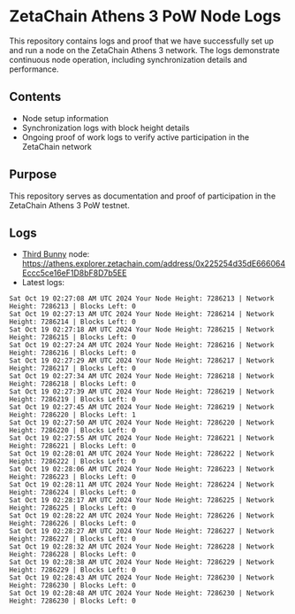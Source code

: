 # ZetaChain Athens 3 PoW Node Logs
This repository contains logs and proof that we have successfully set up and run a node on the ZetaChain Athens 3 network. The logs demonstrate continuous node operation, including synchronization details and performance.

## Contents
- Node setup information
- Synchronization logs with block height details
- Ongoing proof of work logs to verify active participation in the ZetaChain network

## Purpose
This repository serves as documentation and proof of participation in the ZetaChain Athens 3 PoW testnet.

## Logs

- [Third Bunny](https://thirdbunny.xyz/) node: https://athens.explorer.zetachain.com/address/0x225254d35dE666064Eccc5ce16eF1D8bF8D7b5EE
- Latest logs:
```
Sat Oct 19 02:27:08 AM UTC 2024 Your Node Height: 7286213 | Network Height: 7286213 | Blocks Left: 0
Sat Oct 19 02:27:13 AM UTC 2024 Your Node Height: 7286214 | Network Height: 7286214 | Blocks Left: 0
Sat Oct 19 02:27:18 AM UTC 2024 Your Node Height: 7286215 | Network Height: 7286215 | Blocks Left: 0
Sat Oct 19 02:27:24 AM UTC 2024 Your Node Height: 7286216 | Network Height: 7286216 | Blocks Left: 0
Sat Oct 19 02:27:29 AM UTC 2024 Your Node Height: 7286217 | Network Height: 7286217 | Blocks Left: 0
Sat Oct 19 02:27:34 AM UTC 2024 Your Node Height: 7286218 | Network Height: 7286218 | Blocks Left: 0
Sat Oct 19 02:27:39 AM UTC 2024 Your Node Height: 7286219 | Network Height: 7286219 | Blocks Left: 0
Sat Oct 19 02:27:45 AM UTC 2024 Your Node Height: 7286219 | Network Height: 7286220 | Blocks Left: 1
Sat Oct 19 02:27:50 AM UTC 2024 Your Node Height: 7286220 | Network Height: 7286220 | Blocks Left: 0
Sat Oct 19 02:27:55 AM UTC 2024 Your Node Height: 7286221 | Network Height: 7286221 | Blocks Left: 0
Sat Oct 19 02:28:01 AM UTC 2024 Your Node Height: 7286222 | Network Height: 7286222 | Blocks Left: 0
Sat Oct 19 02:28:06 AM UTC 2024 Your Node Height: 7286223 | Network Height: 7286223 | Blocks Left: 0
Sat Oct 19 02:28:11 AM UTC 2024 Your Node Height: 7286224 | Network Height: 7286224 | Blocks Left: 0
Sat Oct 19 02:28:17 AM UTC 2024 Your Node Height: 7286225 | Network Height: 7286225 | Blocks Left: 0
Sat Oct 19 02:28:22 AM UTC 2024 Your Node Height: 7286226 | Network Height: 7286226 | Blocks Left: 0
Sat Oct 19 02:28:27 AM UTC 2024 Your Node Height: 7286227 | Network Height: 7286227 | Blocks Left: 0
Sat Oct 19 02:28:32 AM UTC 2024 Your Node Height: 7286228 | Network Height: 7286228 | Blocks Left: 0
Sat Oct 19 02:28:38 AM UTC 2024 Your Node Height: 7286229 | Network Height: 7286229 | Blocks Left: 0
Sat Oct 19 02:28:43 AM UTC 2024 Your Node Height: 7286230 | Network Height: 7286230 | Blocks Left: 0
Sat Oct 19 02:28:48 AM UTC 2024 Your Node Height: 7286230 | Network Height: 7286230 | Blocks Left: 0
```
